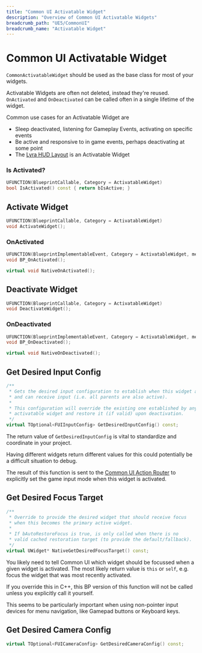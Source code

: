 ```yaml
---
title: "Common UI Activatable Widget"
description: "Overview of Common UI Activatable Widgets"
breadcrumb_path: "UE5/CommonUI"
breadcrumb_name: "Activatable Widget"
---
```


# Common UI Activatable Widget

`CommonActivatableWidget` should be used as the base class for most of your widgets.

Activatable Widgets are often not deleted, instead they're reused.
`OnActivated` and `OnDeactivated` can be called often in a single lifetime of the widget.

Common use cases for an Activatable Widget are

- Sleep deactivated, listening for Gameplay Events, activating on specific events
- Be active and responsive to in game events, perhaps deactivating at some point
- The [Lyra HUD Layout](/UE5/LyraStarterGame/Input/HUDLayout) is an Activatable Widget


### Is Activated?

```cpp
UFUNCTION(BlueprintCallable, Category = ActivatableWidget)
bool IsActivated() const { return bIsActive; }
```


## Activate Widget

```cpp
UFUNCTION(BlueprintCallable, Category = ActivatableWidget)
void ActivateWidget();
```

### OnActivated

```cpp
UFUNCTION(BlueprintImplementableEvent, Category = ActivatableWidget, meta = (DisplayName = "On Activated"))
void BP_OnActivated();

virtual void NativeOnActivated();
```


## Deactivate Widget

```cpp
UFUNCTION(BlueprintCallable, Category = ActivatableWidget)
void DeactivateWidget();
```

### OnDeactivated

```cpp
UFUNCTION(BlueprintImplementableEvent, Category = ActivatableWidget, meta = (DisplayName = "On Deactivated"))
void BP_OnDeactivated();

virtual void NativeOnDeactivated();
```


<a id='GetDesiredInputConfig'></a>
## Get Desired Input Config

```cpp
/**
 * Gets the desired input configuration to establish when this widget activates
 * and can receive input (i.e. all parents are also active).
 *
 * This configuration will override the existing one established by any previous
 * activatable widget and restore it (if valid) upon deactivation.
 */
virtual TOptional<FUIInputConfig> GetDesiredInputConfig() const;
```

The return value of `GetDesiredInputConfig` is vital to standardize and
coordinate in your project.

Having different widgets return different values for this could potentially
be a difficult situation to debug.

The result of this function is sent to the
[Common UI Action Router](/UE5/CommonUI/ActionRouter)
to explicitly set the game input mode when this widget is activated.


<a id='GetDesiredFocusTarget'></a>
## Get Desired Focus Target

```cpp
/**
 * Override to provide the desired widget that should receive focus
 * when this becomes the primary active widget.
 *
 * If bAutoRestoreFocus is true, is only called when there is no
 * valid cached restoration target (to provide the default/fallback).
 */
virtual UWidget* NativeGetDesiredFocusTarget() const;
```

You likely need to tell Common UI which widget should be focussed when a given widget is activated.
The most likely return value is `this` or `self`, e.g. focus the widget that was most recently activated.

If you override this in C++, this BP version of this function will not be called
unless you explicitly call it yourself.

This seems to be particularly important when using non-pointer input devices for menu navigation,
like Gamepad buttons or Keyboard keys.

<a id='GetDesiredCameraConfig'></a>
## Get Desired Camera Config

```cpp
virtual TOptional<FUICameraConfig> GetDesiredCameraConfig() const;
```
